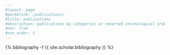 ```yaml
---
#layout: page
#permalink: /publications/
#title: publications
#description: publications by categories in reversed chronological order. generated by jekyll-scholar.
#nav: true
#nav_order: 1
---
```

<!-- _pages/publications.md -->
<div class="publications">

{% bibliography -f {{ site.scholar.bibliography }} %}

</div>
